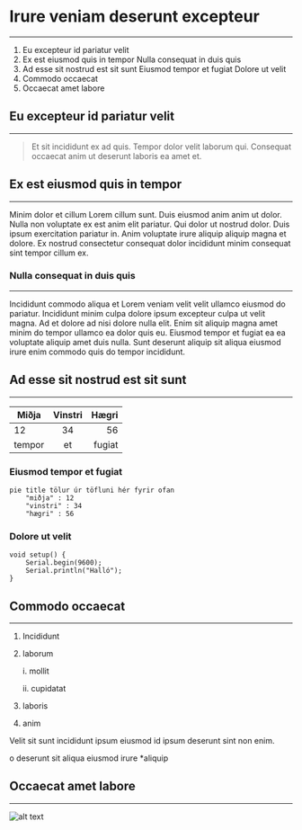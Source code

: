 # Irure veniam deserunt excepteur
___
1. Eu excepteur id pariatur velit 
2. Ex est eiusmod quis in tempor Nulla consequat in duis quis 
3. Ad esse sit nostrud est sit sunt Eiusmod tempor et fugiat Dolore ut velit 
4. Commodo occaecat 
5. Occaecat amet labore

## Eu excepteur id pariatur velit
___
> Et sit incididunt ex ad quis. Tempor dolor velit laborum qui. Consequat occaecat anim ut deserunt laboris ea amet et.

## Ex est eiusmod quis in tempor
___
Minim dolor et cillum Lorem cillum sunt. Duis eiusmod anim anim ut dolor. Nulla non voluptate ex est anim elit pariatur. Qui dolor ut nostrud dolor. Duis ipsum exercitation pariatur in. Anim voluptate irure aliquip aliquip magna et dolore. Ex nostrud consectetur consequat dolor incididunt minim consequat sint tempor cillum ex.

### Nulla consequat in duis quis
___
Incididunt commodo aliqua et Lorem veniam velit velit ullamco eiusmod do pariatur. Incididunt minim culpa dolore ipsum excepteur culpa ut velit magna. Ad et dolore ad nisi dolore nulla elit. Enim sit aliquip magna amet minim do tempor ullamco ea dolor quis eu. Eiusmod tempor et fugiat ea ea voluptate aliquip amet duis nulla. Sunt deserunt aliquip sit aliqua eiusmod irure enim commodo quis do tempor incididunt.

## Ad esse sit nostrud est sit sunt
___
|Miðja |Vinstri |Hægri | 
|------|:------:|-----:|
|12    |34      |56    |
|tempor|et      |fugiat|

### Eiusmod tempor et fugiat
```mermaid
pie title tölur úr töfluni hér fyrir ofan
    "miðja" : 12
    "vinstri" : 34
    "hægri" : 56
```

### Dolore ut velit
```c+
void setup() { 
    Serial.begin(9600);  
    Serial.println("Halló"); 
}
```

## Commodo occaecat
___
1. Incididunt 
2. laborum

    i. mollit
    
    ii. cupidatat
    
3. laboris 
4. anim

Velit sit sunt incididunt ipsum eiusmod id ipsum deserunt sint non enim.

o deserunt 
 sit 
   aliqua 
    eiusmod 
   irure 
*aliquip

## Occaecat amet labore
___

![alt text](https://tskoli.is/wp-content/uploads/2019/06/skolavorduholt-705x475.jpg)

